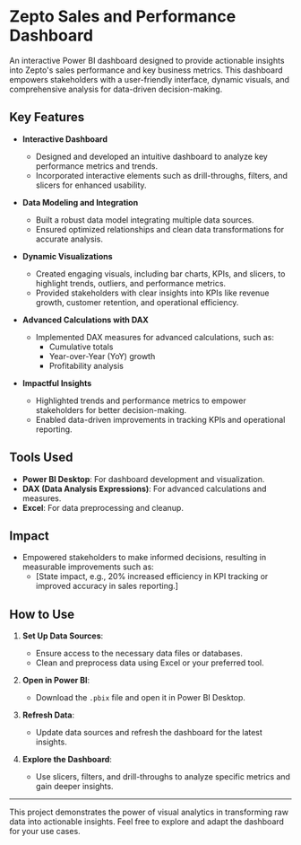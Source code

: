 # Zepto Sales and Performance Dashboard

An interactive Power BI dashboard designed to provide actionable insights into Zepto's sales performance and key business metrics. This dashboard empowers stakeholders with a user-friendly interface, dynamic visuals, and comprehensive analysis for data-driven decision-making.

## Key Features

- **Interactive Dashboard**  
  - Designed and developed an intuitive dashboard to analyze key performance metrics and trends.  
  - Incorporated interactive elements such as drill-throughs, filters, and slicers for enhanced usability.

- **Data Modeling and Integration**  
  - Built a robust data model integrating multiple data sources.  
  - Ensured optimized relationships and clean data transformations for accurate analysis.  

- **Dynamic Visualizations**  
  - Created engaging visuals, including bar charts, KPIs, and slicers, to highlight trends, outliers, and performance metrics.  
  - Provided stakeholders with clear insights into KPIs like revenue growth, customer retention, and operational efficiency.  

- **Advanced Calculations with DAX**  
  - Implemented DAX measures for advanced calculations, such as:  
    - Cumulative totals  
    - Year-over-Year (YoY) growth  
    - Profitability analysis  

- **Impactful Insights**  
  - Highlighted trends and performance metrics to empower stakeholders for better decision-making.  
  - Enabled data-driven improvements in tracking KPIs and operational reporting.

## Tools Used

- **Power BI Desktop**: For dashboard development and visualization.  
- **DAX (Data Analysis Expressions)**: For advanced calculations and measures.  
- **Excel**: For data preprocessing and cleanup.

## Impact

- Empowered stakeholders to make informed decisions, resulting in measurable improvements such as:  
  - [State impact, e.g., 20% increased efficiency in KPI tracking or improved accuracy in sales reporting.]

## How to Use

1. **Set Up Data Sources**:  
   - Ensure access to the necessary data files or databases.  
   - Clean and preprocess data using Excel or your preferred tool.

2. **Open in Power BI**:  
   - Download the `.pbix` file and open it in Power BI Desktop.  

3. **Refresh Data**:  
   - Update data sources and refresh the dashboard for the latest insights.

4. **Explore the Dashboard**:  
   - Use slicers, filters, and drill-throughs to analyze specific metrics and gain deeper insights.

---

This project demonstrates the power of visual analytics in transforming raw data into actionable insights. Feel free to explore and adapt the dashboard for your use cases.


